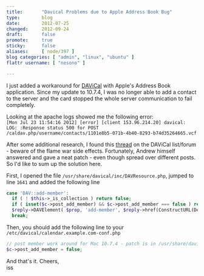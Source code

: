 ```yaml
---
title:       "Davical Problems due to Apple Address Book Bug"
type:        blog
date:        2012-07-25
changed:     2012-09-24
draft:       false
promote:     true
sticky:      false
aliases:     [ node/397 ]
blog categories: [ "admin", "linux", "ubuntu" ]
flattr username: [ "nesono" ]

---
```


<!--more-->
I just added a workaround for [DAViCal][1] with Apple's Address Book application. Since my update to 10.7.4, I was no longer able to add a contact to the server and the card stopped the whole server communication to fail completely.

Looking at the apache logs showed me the following error:  
`[Mon Jul 23 11:54:16 2012] [error] [client 153.96.214.20] davical: LOG: :Response status 500 for POST /caldav.php/username/contacts/1101e8b5-071b-4b40-8293-b74d35264665.vcf`

After some additional research, I found this [thread][2] on the DAViCal list/forum - beware of the flame war side effects. Fortunately, Andrew himself answered and gave a neat patch - even though spread over different posts. So I'd like to sum up the solution here.

First, I opened the file `/usr/share/davical/inc/DAVResource.php`, jumped to line `1641` and added the following line

```php
case 'DAV::add-member':
  if ( ! $this->_is_collection ) return false;
  if ( isset($c->post_add_member) && $c->post_add_member === false ) return false;
  $reply->DAVElement( $prop, 'add-member', $reply->href(ConstructURL(DeconstructURL($this->url())).'?add-member') );
  break;
```

Then, you should add the following line to your `/etc/davical/calendar.example.com-conf.php`

```php 
// post member work around for Mac 10.7.4 - patch is in /usr/share/davical/inc/DAVResource.php:1641
$c->post_add_member = false;
```

And that's it.
Cheers,  
iss

[1]: http://davical.org/ "DAViCal"
[2]: http://www.gossamer-threads.com/lists/davical/general/2611 "Can't create contacts using Mac Address Book"
